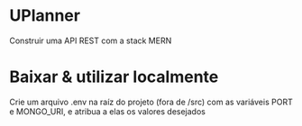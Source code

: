 # UPlanner
Construir uma API REST com a stack MERN

# Baixar & utilizar localmente
Crie um arquivo .env na raíz do projeto (fora de /src) com as variáveis PORT e MONGO_URI, e atribua a elas os valores desejados
